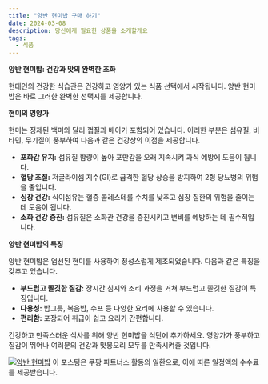```yaml
---
title: "양반 현미밥 구매 하기"
date: 2024-03-08
description: 당신에게 필요한 상품을 소개할게요
tags:
  - 식품
---
```

**양반 현미밥: 건강과 맛의 완벽한 조화**

현대인의 건강한 식습관은 건강하고 영양가 있는 식품 선택에서 시작됩니다. 양반 현미밥은 바로 그러한 완벽한 선택지를 제공합니다.

**현미의 영양가**

현미는 정제된 백미와 달리 껍질과 배아가 포함되어 있습니다. 이러한 부분은 섬유질, 비타민, 무기질이 풍부하여 다음과 같은 건강상의 이점을 제공합니다.

* **포화감 유지:** 섬유질 함량이 높아 포만감을 오래 지속시켜 과식 예방에 도움이 됩니다.
* **혈당 조절:** 저글라이셈 지수(GI)로 급격한 혈당 상승을 방지하여 2형 당뇨병의 위험을 줄입니다.
* **심장 건강:** 식이섬유는 혈중 콜레스테롤 수치를 낮추고 심장 질환의 위험을 줄이는 데 도움이 됩니다.
* **소화 건강 증진:** 섬유질은 소화관 건강을 증진시키고 변비를 예방하는 데 필수적입니다.

**양반 현미밥의 특징**

양반 현미밥은 엄선된 현미를 사용하여 정성스럽게 제조되었습니다. 다음과 같은 특징을 갖추고 있습니다.

* **부드럽고 쫄깃한 질감:** 장시간 침지와 조리 과정을 거쳐 부드럽고 쫄깃한 질감이 특징입니다.
* **다용성:** 밥그릇, 볶음밥, 수프 등 다양한 요리에 사용할 수 있습니다.
* **편리함:** 포장되어 취급이 쉽고 요리가 간편합니다.

건강하고 만족스러운 식사를 위해 양반 현미밥을 식단에 추가하세요. 영양가가 풍부하고 질감이 뛰어나 여러분의 건강과 맛봉오리 모두를 만족시켜줄 것입니다.


[![양반 현미밥](https://i.imgur.com/81F7uro.png#center)](https://link.coupang.com/re/AFFSDP?lptag=AF5033054&pageKey=5829376555&itemId=10083400939&vendorItemId=77366283081&traceid=V0-153-d36773cce3954e45&requestid=20240308193858006010438573)
이 포스팅은 쿠팡 파트너스 활동의 일환으로, 이에 따른 일정액의 수수료를 제공받습니다.


